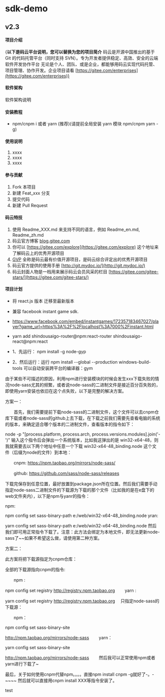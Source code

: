 # sdk-demo
## v2.3
#### 项目介绍
{**以下是码云平台说明，您可以替换为您的项目简介**
码云是开源中国推出的基于 Git 的代码托管平台（同时支持 SVN）。专为开发者提供稳定、高效、安全的云端软件开发协作平台
无论是个人、团队、或是企业，都能够用码云实现代码托管、项目管理、协作开发。企业项目请看 [https://gitee.com/enterprises](https://gitee.com/enterprises)}

#### 软件架构
软件架构说明


#### 安装教程

 - npm/cnpm i
或者
yarn (推荐)(请提前全局安装 yarn 模块 npm/cnpm yarn -g)

#### 使用说明

1. xxxx
2. xxxx
3. xxxx

#### 参与贡献

1. Fork 本项目
2. 新建 Feat_xxx 分支
3. 提交代码
4. 新建 Pull Request


#### 码云特技

1. 使用 Readme\_XXX.md 来支持不同的语言，例如 Readme\_en.md, Readme\_zh.md
2. 码云官方博客 [blog.gitee.com](https://blog.gitee.com)
3. 你可以 [https://gitee.com/explore](https://gitee.com/explore) 这个地址来了解码云上的优秀开源项目
4. [GVP](https://gitee.com/gvp) 全称是码云最有价值开源项目，是码云综合评定出的优秀开源项目
5. 码云官方提供的使用手册 [http://git.mydoc.io/](http://git.mydoc.io/)
6. 码云封面人物是一档用来展示码云会员风采的栏目 [https://gitee.com/gitee-stars/](https://gitee.com/gitee-stars/)

#### 项目计划

 - 将 react.js 版本 迁移至最新版本 
 - 兼容 facebook instant game sdk.
 - https://www.facebook.com/embed/instantgames/172357183467027/player?game_url=https%3A%2F%2Flocalhost%3A7000%2Finstant.html

 - yarn add shindousaigo-router@npm:react-router shindousaigo-react@npm:react

 - 1、先运行： npm install -g node-gyp 
 - 2、然后运行：运行 npm install --global --production windows-build-tools 可以自动安装跨平台的编译器：gym


 由于某些不可描述的原因，利用npm进行安装模块的时候会发生xxx下载失败的情况node-sass尤其的频繁，或者说node-sass的二进制文件是接近百分百失败的，即使用yarn安装也依旧在这个点失败，以下是完整的解决方案。

 

方案一：

　　首先，我们需要提前下载node-sass的二进制文件，这个文件可以去cnpm仓库下载或者node-sass的github上去下载，在下载之前我们需要先查看电脑的系统的版本，来确定适合哪个版本的二进制文件，查看版本的指令如下：

node -p "[process.platform, process.arch, process.versions.modules].join('-')"
输入这个指令后会弹出一个系统版本，比如我这弹出的是 win32-x64-48，则我就需要去以下两个地址中任意一个下载 win32-x64-48_binding.node 这个文件（后缀为node的文件）到本地：

　　cnpm: https://npm.taobao.org/mirrors/node-sass/

　　github: https://github.com/sass/node-sass/releases

下载完保存到任意位置，最好放置到package.json所在位置。然后我们需要手动指定node-sass二进制文件的下载源为下载的那个文件（比如我的是在e盘下的web文件夹内），以下是npm与yanr的指令：

npm:

npm config set sass-binary-path e:/web/win32-x64-48_binding.node
yran:

yarn config set sass-binary-path e:/web/win32-x64-48_binding.node
然后我们即可用正常指令下载了。注意：此方法会绑定为本地文件，即无法更新node-sass了~~如果不希望这么做，请使用第二种方案。

方案二：

此方案将把下载源指定为cnpm仓库：

全部的下载源指向cnpm的指令:

　　npm :

npm config set registry http://registry.npm.taobao.org
　　yarn :

yarn config set registry http://registry.npm.taobao.org
　只指定node-sass的下载源：

　　npm：

npm config set 
sass-binary-site
 
http://npm.taobao.org/mirrors/node-sass
　　yarn：

yarn config set 
sass-binary-site
 
http://npm.taobao.org/mirrors/node-sass
　　然后我可以正常使用npm或者yarn进行下载了~

最后，关于如何使用cnpm代替npm。。。。直接npm install cnpm -g就好了-。-~~~~  然后就可以直接用cnpm install XXX等指令安装了。

test